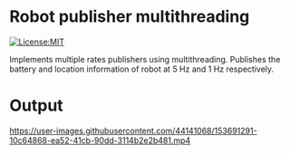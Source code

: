 # Robot publisher multithreading

[![License:MIT](https://img.shields.io/badge/License-MIT-green.svg)](https://github.com/nalindas9/robot-multi-threading/blob/main/LICENSE)

Implements multiple rates publishers using multithreading. Publishes the battery and location information of robot at 5 Hz and 1 Hz respectively.

# Output

https://user-images.githubusercontent.com/44141068/153691291-10c64868-ea52-41cb-90dd-3114b2e2b481.mp4

